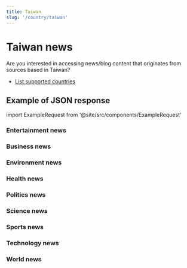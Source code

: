 ```yaml
---
title: Taiwan
slug: '/country/taiwan'
---
```


# Taiwan news

Are you interested in accessing news/blog content that originates from sources based in Taiwan?

- [List supported countries](/get-articles/countries)

## Example of JSON response

import ExampleRequest from '@site/src/components/ExampleRequest'

### Entertainment news
<ExampleRequest url="https://apitube.io/v1/news/articles?limit=2&category=news/Arts_and_Entertainment&country=tw"></ExampleRequest>

### Business news
<ExampleRequest url="https://apitube.io/v1/news/articles?limit=2&category=news/Business&country=tw"></ExampleRequest>

### Environment news
<ExampleRequest url="https://apitube.io/v1/news/articles?limit=2&category=news/Environment&country=tw"></ExampleRequest>

### Health news
<ExampleRequest url="https://apitube.io/v1/news/articles?limit=2&category=news/Health&country=tw"></ExampleRequest>

### Politics news
<ExampleRequest url="https://apitube.io/v1/news/articles?limit=2&category=news/Politics&country=tw"></ExampleRequest>

### Science news
<ExampleRequest url="https://apitube.io/v1/news/articles?limit=2&category=news/Science&country=tw"></ExampleRequest>

### Sports news
<ExampleRequest url="https://apitube.io/v1/news/articles?limit=2&category=news/Sports&country=tw"></ExampleRequest>

### Technology news
<ExampleRequest url="https://apitube.io/v1/news/articles?limit=2&category=news/Technology&country=tw"></ExampleRequest>

### World news
<ExampleRequest url="https://apitube.io/v1/news/articles?limit=2&category=news/World&country=tw"></ExampleRequest>

